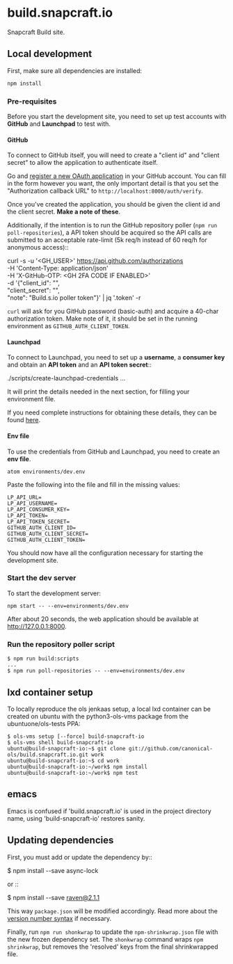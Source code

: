 # build.snapcraft.io

Snapcraft Build site.

## Local development

First, make sure all dependencies are installed:

``` bash
npm install
```

### Pre-requisites
Before you start the development site, you need to set up test accounts with **GitHub** and **Launchpad** to test with.

#### GitHub
To connect to GitHub itself, you will need to create a "client id" and "client secret" to allow the application to authenticate itself.

Go and [register a new OAuth application](https://github.com/settings/applications/new) in your GitHub account. You can fill in the form however you want, the only important detail is that you set the "Authorization callback URL" to `http://localhost:8000/auth/verify`.

Once you've created the application, you should be given the client id and the client secret. **Make a note of these**.

Additionally, if the intention is to run the GitHub repository poller (`npm run poll-repositories`), a API token should be acquired so the API calls are submitted to an acceptable rate-limit (5k req/h instead of 60 req/h for anonymous access)::

  curl -s -u '<GH_USER>' https://api.github.com/authorizations \
    -H 'Content-Type: application/json' \
    -H 'X-GitHub-OTP: <GH 2FA CODE IF ENABLED>' \
    -d '{"client_id": "<CLIENT-ID>", \
         "client_secret": "<CLIENT-SECRET>", \
	 "note": "Build.s.io poller token"}' | jq '.token' -r

`curl` will ask for you GitHub password (basic-auth) and acquire a 40-char authorization token. Make note of it, it should be set in the running environment as `GITHUB_AUTH_CLIENT_TOKEN`.


#### Launchpad

To connect to Launchpad, you need to set up a **username**, a **consumer key** and obtain an **API token** and an **API token secret**::

  ./scripts/create-launchpad-credentials
  ...

It will print the details needed in the next section, for filling your environment file.

If you need complete instructions for obtaining these details, they can be found [here](https://help.launchpad.net/API/SigningRequests).


#### Env file
To use the credentials from GitHub and Launchpad, you need to create an **env file**.

```
atom environments/dev.env
```

Paste the following into the file and fill in the missing values:

```
LP_API_URL=
LP_API_USERNAME=
LP_API_CONSUMER_KEY=
LP_API_TOKEN=
LP_API_TOKEN_SECRET=
GITHUB_AUTH_CLIENT_ID=
GITHUB_AUTH_CLIENT_SECRET=
GITHUB_AUTH_CLIENT_TOKEN=
```

You should now have all the configuration necessary for starting the development site.

### Start the dev server

To start the development server:

```
npm start -- --env=environments/dev.env
```

After about 20 seconds, the web application should be available at <http://127.0.0.1:8000>.


### Run the repository poller script

```
$ npm run build:scripts
...
$ npm run poll-repositories -- --env=environments/dev.env
```

## lxd container setup

To locally reproduce the ols jenkaas setup, a local lxd container can be
created on ubuntu with the python3-ols-vms package from the
ubuntuone/ols-tests PPA:

```
$ ols-vms setup [--force] build-snapcraft-io
$ ols-vms shell build-snapcraft-io
ubuntu@build-snapcraft-io:~$ git clone git://github.com/canonical-ols/build.snapcraft.io.git work
ubuntu@build-snapcraft-io:~$ cd work
ubuntu@build-snapcraft-io:~/work$ npm install
ubuntu@build-snapcraft-io:~/work$ npm test
```

## emacs

Emacs is confused if 'build.snapcraft.io' is used in the project directory
name, using 'build-snapcraft-io' restores sanity.

## Updating dependencies


First, you must add or update the dependency by::

  $ npm install --save async-lock

or ::

  $ npm install --save raven@2.1.1


This way `package.json` will be modified accordingly. Read more about
the [version number syntax](https://docs.npmjs.com/misc/semver#prerelease-identifiers) if necessary.

Finally, run `npm run shonkwrap` to update the `npm-shrinkwrap.json` file with
the new frozen dependency set. The `shonkwrap` command wraps `npm shrinkwrap`,
but removes the 'resolved' keys from the final shrinkwrapped file.
